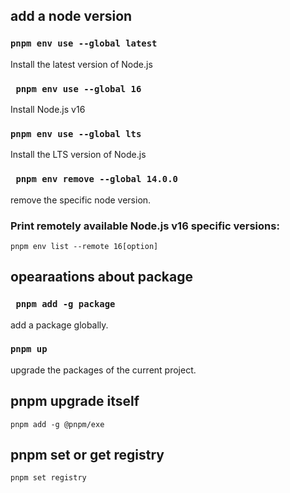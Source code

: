 ## add a node version
### ```pnpm env use --global latest```
Install the latest version of Node.js

### ``` pnpm env use --global 16``` 
Install Node.js v16

### ```pnpm env use --global lts```
Install the LTS version of Node.js

### ``` pnpm env remove --global 14.0.0```
remove the specific node version.

### Print remotely available Node.js v16 specific versions:
```pnpm env list --remote 16[option]```

## opearaations about package
### ``` pnpm add -g package```
add a package globally.

### ``` pnpm up ```
upgrade the packages of the current project.

## pnpm upgrade itself
``` pnpm add -g @pnpm/exe ```

## pnpm set or get registry
``` pnpm set registry ```